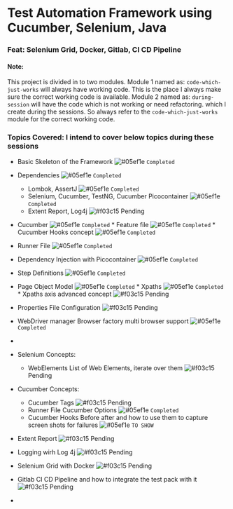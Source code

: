 # Test Automation Framework using Cucumber, Selenium, Java
### Feat: Selenium Grid, Docker, Gitlab, CI CD Pipeline

#### Note: 
This project is divided in to two modules. Module 1 named as: ```code-which-just-works``` will always have working code.
This is the place I always make sure the correct working code is available. 
Module 2 named as: ```during-session``` will have the code which is not working or need refactoring. which I create during the sessions.
So always refer to the ```code-which-just-works``` module for the correct working code.

### Topics Covered: I intend to cover below topics during these sessions
*  Basic Skeleton of the Framework ![#05ef1e](https://via.placeholder.com/15/05ef1e/000000?text=+) `Completed`
  * Dependencies ![#05ef1e](https://via.placeholder.com/15/05ef1e/000000?text=+) `Completed`
    *  Lombok, AssertJ ![#05ef1e](https://via.placeholder.com/15/05ef1e/000000?text=+) `Completed`
    *  Selenium, Cucumber, TestNG, Cucumber Picocontainer ![#05ef1e](https://via.placeholder.com/15/05ef1e/000000?text=+) `Completed`
    *  Extent Report, Log4j ![#f03c15](https://via.placeholder.com/15/f03c15/000000?text=+) Pending
  *  Cucumber ![#05ef1e](https://via.placeholder.com/15/05ef1e/000000?text=+) `Completed`
    *  Feature file ![#05ef1e](https://via.placeholder.com/15/05ef1e/000000?text=+) `Completed`
    *  Cucumber Hooks concept ![#05ef1e](https://via.placeholder.com/15/05ef1e/000000?text=+) `Completed`
  *  Runner File ![#05ef1e](https://via.placeholder.com/15/05ef1e/000000?text=+) `Completed`
  *  Dependency Injection with Picocontainer ![#05ef1e](https://via.placeholder.com/15/05ef1e/000000?text=+) `Completed`
  *  Step Definitions ![#05ef1e](https://via.placeholder.com/15/05ef1e/000000?text=+) `Completed`
  *  Page Object Model ![#05ef1e](https://via.placeholder.com/15/05ef1e/000000?text=+) `Completed`
    *  Xpaths ![#05ef1e](https://via.placeholder.com/15/05ef1e/000000?text=+) `Completed`
    *  Xpaths axis advanced concept ![#f03c15](https://via.placeholder.com/15/f03c15/000000?text=+) Pending
  * Properties File Configuration ![#f03c15](https://via.placeholder.com/15/f03c15/000000?text=+) Pending
  * WebDriver manager Browser factory multi browser support ![#05ef1e](https://via.placeholder.com/15/05ef1e/000000?text=+) `Completed`
  * 

* Selenium Concepts:
  * WebElements List of Web Elements, iterate over them ![#f03c15](https://via.placeholder.com/15/f03c15/000000?text=+) Pending

* Cucumber Concepts:
  * Cucumber Tags ![#f03c15](https://via.placeholder.com/15/f03c15/000000?text=+) Pending
  * Runner File Cucumber Options  ![#05ef1e](https://via.placeholder.com/15/05ef1e/000000?text=+) `Completed`
  * Cucumber Hooks Before after and how to use them to capture screen shots for failures  ![#05ef1e](https://via.placeholder.com/15/05ef1e/000000?text=+) `TO SHOW`
* Extent Report ![#f03c15](https://via.placeholder.com/15/f03c15/000000?text=+) Pending
* Logging wirh Log 4j ![#f03c15](https://via.placeholder.com/15/f03c15/000000?text=+) Pending
* Selenium Grid with Docker ![#f03c15](https://via.placeholder.com/15/f03c15/000000?text=+) Pending
* Gitlab CI CD Pipeline and how to integrate the test pack with it ![#f03c15](https://via.placeholder.com/15/f03c15/000000?text=+) Pending
* 
